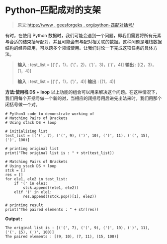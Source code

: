 # Python–匹配成对的支架

> 原文:[https://www . geesforgeks . org/python-匹配对括号/](https://www.geeksforgeeks.org/python-matching-pairs-of-brackets/)

有时，在使用 Python 数据时，我们可能会遇到一个问题，即我们需要将所有元素与合适的结束括号配对，并且可能会有与配对相关联的数据。这种问题是堆栈数据结构的经典应用，可以跨多个领域使用。让我们讨论一下完成这项任务的具体方法。

> **输入** : test_list = [('('，1)，('('，2)，(')'，3)，(')'，4)]
> **输出** : [(2，3)，(1，4)]
> 
> **输入** : test_list = [('('，1)，(')'，4)]
> **输出** : [(1，4)]

**方法:使用栈 DS + loop**
以上功能的组合可以用来解决这个问题。在这种情况下，我们用每个开括号做一个新的对，当相应的闭括号用后进先出法来时，我们用那个闭括号做一个对。

```
# Python3 code to demonstrate working of 
# Matching Pairs of Brackets
# Using stack DS + loop

# initializing list
test_list = [('(', 7), ('(', 9), (')', 10), (')', 11), ('(', 15), (')', 100)]

# printing original list
print("The original list is : " + str(test_list))

# Matching Pairs of Brackets
# Using stack DS + loop
stck = []
res = []
for ele1, ele2 in test_list:
    if '(' in ele1:
        stck.append((ele1, ele2))
    elif ')' in ele1:
        res.append((stck.pop()[1], ele2))

# printing result 
print("The paired elements : " + str(res)) 
```

**Output :**

```
The original list is : [('(', 7), ('(', 9), (')', 10), (')', 11), ('(', 15), (')', 100)]
The paired elements : [(9, 10), (7, 11), (15, 100)]

```